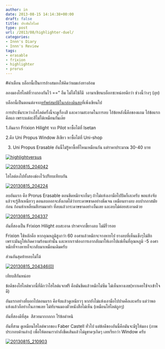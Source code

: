 ```yaml
---
author: in
date: 2013-08-15 14:14:38+00:00
draft: false
title: ประชันไฮไลต์
type: post
url: /2013/08/highlighter-duel/
categories:
- Innn's Diary
- Innn's Review
tags:
- erasable
- frixion
- highlighter
- prorus
---
```


#คำเตือน บล็อกนี้เป็นการล้างสมองให้คิดว่าผมเก่งทางอ้อม

ลองมองไฮไลต์ที่วางกองกันไว้ ==" อืม ไม่ได้ใช้ก็มี  เอามาเขียนบล็อกซะหน่อยดีกว่า ช่วงนี้ว่างๆ (ถุย)

บล็อกนี้เป็นตอนต่อจาก[ทรัพย์สมบัติในกล่องดินสอ](https://www.innnblog.com/my-pencil-box-1/)ที่เพิ่งเขียนไป

การประชันระหว่างไฮไลต์ครั้งนี้จะดูเรื่องสี และความสะอาดในการลบ ไอ้ข้อหลังนี้คือของแถม ไอ้ข้อแรกคือแถ เพราะแต่ละสีไม่ได้เหมือนกันเล๊ย

1.อันแรก Frixion Hilight จาก Pilot หาซื้อได้ที่ Isetan

2.คือ Uni Propus Window สีเขียว หาซื้อได้ที่ Uni-shop

3. Uni Propus Erasable อันนี้ไม่รู้หาซื้อที่ไหนเหมือนกัน แต่ราคาประมาณ 30-40 บาท

[![highlightversus](https://www.innnblog.com/wp-content/uploads/2013/08/highlightversus.jpg)
](https://www.innnblog.com/wp-content/uploads/2013/08/highlightversus.jpg)



<!-- more -->

[![20130815_204042](https://www.innnblog.com/wp-content/uploads/2013/08/20130815_204042.jpg)
](https://www.innnblog.com/wp-content/uploads/2013/08/20130815_204042.jpg)

ไฮไลต์ลงไปทั้งสองช่องไว้เปรียบเทียบกัน

[![20130815_204224](https://www.innnblog.com/wp-content/uploads/2013/08/20130815_204224.jpg)
](https://www.innnblog.com/wp-content/uploads/2013/08/20130815_204224.jpg)



ลบอันแรก คือ Prorus Erasable ตอนขีดหมึกจะเยิ้มๆ ถ้าไม่แห้งเอามือไปปัดก็เละครับ พอแห้งจับแล้วจะรู้สึกเหนียวๆ ตอนลบออกจะสังเกตได้ว่ากระดาษขาดอย่างชัดเจน เหมือนยางลบ ลบปากกาสมัยก่อน ก้อนห้าเหลี่ยมสีกรมมาท่า ที่ลบแล้วกระดาษขาดอย่างงั้นเลย และลบไม่ค่อยสะอาดด้วย

[![20130815_204337](https://www.innnblog.com/wp-content/uploads/2013/08/20130815_204337.jpg)
](https://www.innnblog.com/wp-content/uploads/2013/08/20130815_204337.jpg)



อันที่สองเป็น Frixion Hilight ลบสะอาด ปราศจากขี้ยางลบ ไม่มีริ้วรอย

Frixion ใช้หลักคือ หากอุณหภูมิสูงกว่า 60 องศาแล้วหมึกจะจางหายไป ยางลบที่เห็นแข็งๆไม่สึกเพราะมันถูให้เกิดความร้อนเท่านั้น และหากเราต้องการเอากลับมาให้เอาไปแช่เย็นที่อุณหภูมิ -5 องศา หมึกที่จางหายก็จะกลับมาเหมือนเดิมครับ

ส่วนอันสุดท้ายลบไม่ได้

[![20130815_204346(0)](https://www.innnblog.com/wp-content/uploads/2013/08/20130815_2043460.jpg)
](https://www.innnblog.com/wp-content/uploads/2013/08/20130815_2043460.jpg)



เทียบสีกันหน่อย

ข้อดีของไฮไลต์พวกนี้ที่ดีกว่าไฮไลต์แจกฟรี คือมันขีดแล้วหมึกไม่ซึม ไม่เห็นหางเลข(หากเคยใช้จะเข้าใจดี)

อันแรกอย่างที่บอกไปตอนแรก คือจับแล้วดูเหนียวๆ หากยังไม่แห้งเอามือไปปาดคือเละครับ แต่ว่าพอแห้งแล้วก็อย่างในภาพเลย ไม่ทับจนมองตัวหนังสือไม่เห็น (เหมือนไฮไลต์ถูกๆ)

อันที่สองดีที่สุด  สีสวยมากกกกก ไร้ข้อตำหนิ

อันที่สาม ดูเหมือนไฮไลต์พวกของ Faber Castell ทั่วไป แต่ข้อดีของอันนี้คือมันจะมีรูให้มอง (ภาพประกอบด้านล่าง) เพื่อให้ตอนเรากำลังขีดเส้นแล้วไม่ดูขาดๆเกิดๆ เลยเรียกว่า Window ครับ

[![20130815_210903](https://www.innnblog.com/wp-content/uploads/2013/08/20130815_210903.jpg)
](https://www.innnblog.com/wp-content/uploads/2013/08/20130815_210903.jpg)


